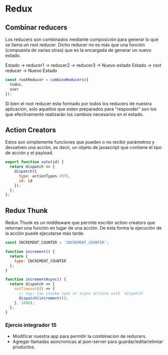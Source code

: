 # Redux

## Combinar reducers
Los reducers son combinados mediante composición para generar lo que se llama un root reducer. Dicho reducer no es más que una función (compuesta de varias otras) que es la encargada de generar un nuevo estado.

Estado -> reducer1 -> reducer2 -> reducer3 -> Nuevo estado
Estado -> root reducer -> Nuevo Estado

```javascript
const rootReducer = combineReducers({
  todos,
  user
});
```

Si bien el root reducer esta formado por todos los reducers de nuestra aplicación, solo aquellos que esten preparados para "responder" son los que efectivamente realizarán los cambios necesarios en el estado.

## Action Creators
Estos son simplemente funciones que pueden o no recibir parámetros y devuelven una acción, es decir, un objeto de javascript que contiene el tipo de acción y el payload.

```javascript
export function vote(id) {
  return dispatch => {
    dispatch({
      type: actionTypes.VOTE,
      id: id
    });
  };
};
```

## Redux Thunk
Redux Thunk es un middleware que permite escribir action creators que retornan una función en lugar de una acción. De esta forma la ejecución de la acción puede ejecutarse más tarde. 

```javascript
const INCREMENT_COUNTER = 'INCREMENT_COUNTER';

function increment() {
  return {
    type: INCREMENT_COUNTER
  };
}

function incrementAsync() {
  return dispatch => {
    setTimeout(() => {
      // Yay! Can invoke sync or async actions with `dispatch`
      dispatch(increment());
    }, 1000);
  };
}
```

### Ejercio integrador 15
- Modificar nuestra app para permitir la combinacion de reducers.
- Agregar llamadas asincronicas al json-server para guardar/editar/elimiar productos.